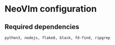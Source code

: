 # NeoVIm configuration

## Required dependencies
```
python3, nodejs, flake8, black, fd-find, ripgrep
```
